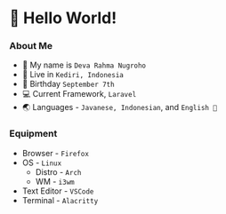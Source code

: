 <h1>
  👋 Hello World!
</h1>

### About Me

- 🧔 My name is `Deva Rahma Nugroho`
- 📍 Live in `Kediri, Indonesia`
- 👶 Birthday `September 7th`
- 💻 Current Framework, `Laravel`
- 🌏 Languages - `Javanese, Indonesian`, and `English 🤏`

### Equipment

- Browser - `Firefox`
- OS - `Linux`
    - Distro - `Arch`
    - WM - `i3wm`
- Text Editor - `VSCode`
- Terminal - `Alacritty`

